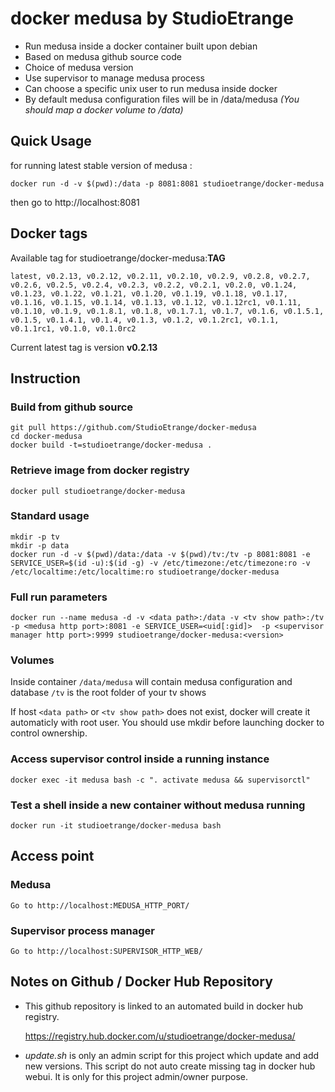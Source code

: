 # docker medusa by StudioEtrange

* Run medusa inside a docker container built upon debian
* Based on medusa github source code
* Choice of medusa version
* Use supervisor to manage medusa process
* Can choose a specific unix user to run medusa inside docker
* By default medusa configuration files will be in /data/medusa _(You should map a docker volume to /data)_


## Quick Usage

for running latest stable version of medusa :

	docker run -d -v $(pwd):/data -p 8081:8081 studioetrange/docker-medusa

then go to http://localhost:8081

## Docker tags

Available tag for studioetrange/docker-medusa:__TAG__

	latest, v0.2.13, v0.2.12, v0.2.11, v0.2.10, v0.2.9, v0.2.8, v0.2.7, v0.2.6, v0.2.5, v0.2.4, v0.2.3, v0.2.2, v0.2.1, v0.2.0, v0.1.24, v0.1.23, v0.1.22, v0.1.21, v0.1.20, v0.1.19, v0.1.18, v0.1.17, v0.1.16, v0.1.15, v0.1.14, v0.1.13, v0.1.12, v0.1.12rc1, v0.1.11, v0.1.10, v0.1.9, v0.1.8.1, v0.1.8, v0.1.7.1, v0.1.7, v0.1.6, v0.1.5.1, v0.1.5, v0.1.4.1, v0.1.4, v0.1.3, v0.1.2, v0.1.2rc1, v0.1.1, v0.1.1rc1, v0.1.0, v0.1.0rc2

Current latest tag is version __v0.2.13__

## Instruction

### Build from github source

	git pull https://github.com/StudioEtrange/docker-medusa
	cd docker-medusa
	docker build -t=studioetrange/docker-medusa .

### Retrieve image from docker registry

	docker pull studioetrange/docker-medusa

### Standard usage

	mkdir -p tv
	mkdir -p data
	docker run -d -v $(pwd)/data:/data -v $(pwd)/tv:/tv -p 8081:8081 -e SERVICE_USER=$(id -u):$(id -g) -v /etc/timezone:/etc/timezone:ro -v /etc/localtime:/etc/localtime:ro studioetrange/docker-medusa

### Full run parameters

	docker run --name medusa -d -v <data path>:/data -v <tv show path>:/tv -p <medusa http port>:8081 -e SERVICE_USER=<uid[:gid]>  -p <supervisor manager http port>:9999 studioetrange/docker-medusa:<version>

### Volumes

Inside container
`/data/medusa` will contain medusa configuration and database
`/tv` is the root folder of your tv shows

If host `<data path>` or `<tv show path>` does not exist, docker will create it automaticly with root user. You should use mkdir before launching docker to control ownership.

### Access supervisor control inside a running instance

	docker exec -it medusa bash -c ". activate medusa && supervisorctl"

### Test a shell inside a new container without medusa running

	docker run -it studioetrange/docker-medusa bash

## Access point

### Medusa

	Go to http://localhost:MEDUSA_HTTP_PORT/

### Supervisor process manager

	Go to http://localhost:SUPERVISOR_HTTP_WEB/

## Notes on Github / Docker Hub Repository

* This github repository is linked to an automated build in docker hub registry.

	https://registry.hub.docker.com/u/studioetrange/docker-medusa/

* _update.sh_ is only an admin script for this project which update and add new versions. This script do not auto create missing tag in docker hub webui. It is only for this project admin/owner purpose.
